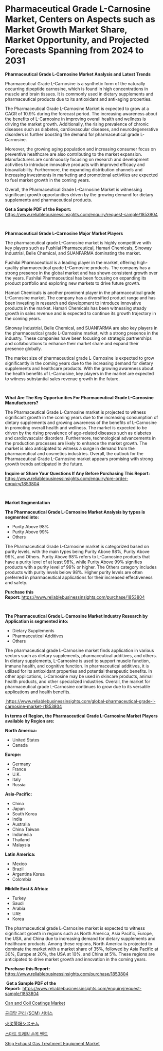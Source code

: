<p><h1>Pharmaceutical Grade L-Carnosine Market, Centers on Aspects such as Market Growth Market Share, Market Opportunity, and Projected Forecasts Spanning from 2024 to 2031</h1></p><p><strong>Pharmaceutical Grade L-Carnosine Market Analysis and Latest Trends</strong></p>
<p><p>Pharmaceutical Grade L-Carnosine is a synthetic form of the naturally occurring dipeptide carnosine, which is found in high concentrations in muscle and brain tissues. It is commonly used in dietary supplements and pharmaceutical products due to its antioxidant and anti-aging properties.</p><p>The Pharmaceutical Grade L-Carnosine Market is expected to grow at a CAGR of 10.9% during the forecast period. The increasing awareness about the benefits of L-Carnosine in improving overall health and wellness is driving the market growth. Additionally, the rising prevalence of chronic diseases such as diabetes, cardiovascular diseases, and neurodegenerative disorders is further boosting the demand for pharmaceutical grade L-Carnosine.</p><p>Moreover, the growing aging population and increasing consumer focus on preventive healthcare are also contributing to the market expansion. Manufacturers are continuously focusing on research and development activities to introduce innovative products with improved efficacy and bioavailability. Furthermore, the expanding distribution channels and increasing investments in marketing and promotional activities are expected to fuel market growth in the coming years.</p><p>Overall, the Pharmaceutical Grade L-Carnosine Market is witnessing significant growth opportunities driven by the growing demand for dietary supplements and pharmaceutical products.</p></p>
<p><strong>Get a Sample PDF of the Report:&nbsp;</strong> <a href="https://www.reliablebusinessinsights.com/enquiry/request-sample/1853804">https://www.reliablebusinessinsights.com/enquiry/request-sample/1853804</a></p>
<p>&nbsp;</p>
<p><strong>Pharmaceutical Grade L-Carnosine Major Market Players</strong></p>
<p><p>The pharmaceutical grade L-Carnosine market is highly competitive with key players such as Fushilai Pharmaceutical, Hamari Chemicals, Sinoway Industrial, Belle Chemical, and SUANFARMA dominating the market. </p><p>Fushilai Pharmaceutical is a leading player in the market, offering high-quality pharmaceutical grade L-Carnosine products. The company has a strong presence in the global market and has shown consistent growth over the years. Fushilai Pharmaceutical has been focusing on expanding its product portfolio and exploring new markets to drive future growth. </p><p>Hamari Chemicals is another prominent player in the pharmaceutical grade L-Carnosine market. The company has a diversified product range and has been investing in research and development to introduce innovative products in the market. Hamari Chemicals has been witnessing steady growth in sales revenue and is expected to continue its growth trajectory in the coming years.</p><p>Sinoway Industrial, Belle Chemical, and SUANFARMA are also key players in the pharmaceutical grade L-Carnosine market, with a strong presence in the industry. These companies have been focusing on strategic partnerships and collaborations to enhance their market share and expand their presence globally. </p><p>The market size of pharmaceutical grade L-Carnosine is expected to grow significantly in the coming years due to the increasing demand for dietary supplements and healthcare products. With the growing awareness about the health benefits of L-Carnosine, key players in the market are expected to witness substantial sales revenue growth in the future.</p></p>
<p>&nbsp;</p>
<p><strong>What Are The Key Opportunities For Pharmaceutical Grade L-Carnosine Manufacturers?</strong></p>
<p><p>The Pharmaceutical Grade L-Carnosine market is projected to witness significant growth in the coming years due to the increasing consumption of dietary supplements and growing awareness of the benefits of L-Carnosine in promoting overall health and wellness. The market is expected to be driven by the rising prevalence of age-related diseases such as diabetes and cardiovascular disorders. Furthermore, technological advancements in the production processes are likely to enhance the market growth. The market is also anticipated to witness a surge in demand from the pharmaceutical and cosmetics industries. Overall, the outlook for the Pharmaceutical Grade L-Carnosine market appears promising with strong growth trends anticipated in the future.</p></p>
<p><strong>Inquire or Share Your Questions If Any Before Purchasing This Report:</strong> <a href="https://www.reliablebusinessinsights.com/enquiry/pre-order-enquiry/1853804">https://www.reliablebusinessinsights.com/enquiry/pre-order-enquiry/1853804</a></p>
<p>&nbsp;</p>
<p><strong>Market Segmentation</strong></p>
<p><strong>The Pharmaceutical Grade L-Carnosine Market Analysis by types is segmented into:</strong></p>
<p><ul><li>Purity Above 98%</li><li>Purity Above 99%</li><li>Others</li></ul></p>
<p><p>The Pharmaceutical Grade L-Carnosine market is categorized based on purity levels, with the main types being Purity Above 98%, Purity Above 99%, and Others. Purity Above 98% refers to L-Carnosine products that have a purity level of at least 98%, while Purity Above 99% signifies products with a purity level of 99% or higher. The Others category includes products with purity levels below 98%. Higher purity levels are often preferred in pharmaceutical applications for their increased effectiveness and safety.</p></p>
<p><strong>Purchase this Report:&nbsp;</strong><a href="https://www.reliablebusinessinsights.com/purchase/1853804">https://www.reliablebusinessinsights.com/purchase/1853804</a></p>
<p>&nbsp;</p>
<p><strong>The Pharmaceutical Grade L-Carnosine Market Industry Research by Application is segmented into:</strong></p>
<p><ul><li>Dietary Supplements</li><li>Pharmaceutical Additives</li><li>Others</li></ul></p>
<p><p>The pharmaceutical grade L-Carnosine market finds application in various sectors such as dietary supplements, pharmaceutical additives, and others. In dietary supplements, L-Carnosine is used to support muscle function, immune health, and cognitive function. In pharmaceutical additives, it is utilized for its antioxidant properties and potential therapeutic benefits. In other applications, L-Carnosine may be used in skincare products, animal health products, and other specialized industries. Overall, the market for pharmaceutical grade L-Carnosine continues to grow due to its versatile applications and health benefits.</p></p>
<p><a href="https://www.reliablebusinessinsights.com/global-pharmaceutical-grade-l-carnosine-market-r1853804">&nbsp;https://www.reliablebusinessinsights.com/global-pharmaceutical-grade-l-carnosine-market-r1853804</a></p>
<p><strong>In terms of Region, the Pharmaceutical Grade L-Carnosine Market Players available by Region are:</strong></p>
<p>
    <p> <strong> North America: </strong>
        <ul>
            <li>United States</li>
            <li>Canada</li>
        </ul>
        </p> 
    <p> <strong> Europe: </strong>
        <ul>
            <li>Germany</li>
            <li>France</li>
            <li>U.K.</li>
            <li>Italy</li>
            <li>Russia</li>
        </ul>
        </p> 
    <p> <strong> Asia-Pacific: </strong>
        <ul>
            <li>China</li>
            <li>Japan</li>
            <li>South Korea</li>
            <li>India</li>
            <li>Australia</li>
            <li>China Taiwan</li>
            <li>Indonesia</li>
            <li>Thailand</li>
            <li>Malaysia</li>
        </ul>
        </p> 
    <p> <strong> Latin America: </strong>
        <ul>
            <li>Mexico</li>
            <li>Brazil</li>
            <li>Argentina Korea</li>
            <li>Colombia</li>
        </ul>
        </p> 
    <p> <strong> Middle East & Africa: </strong>
        <ul>
            <li>Turkey</li>
            <li>Saudi</li>
            <li>Arabia</li>
            <li>UAE</li>
            <li>Korea</li>
        </ul>
    </p>
    </p>
<p><p>The pharmaceutical grade L-Carnosine market is expected to witness significant growth in regions such as North America, Asia Pacific, Europe, the USA, and China due to increasing demand for dietary supplements and healthcare products. Among these regions, North America is projected to dominate the market with a market share of 35%, followed by Asia Pacific at 30%, Europe at 20%, the USA at 10%, and China at 5%. These regions are anticipated to drive market growth and innovation in the coming years.</p></p>
<p><strong>Purchase this Report: </strong><a href="https://www.reliablebusinessinsights.com/purchase/1853804">https://www.reliablebusinessinsights.com/purchase/1853804</a></p>
<p>&nbsp;<strong>Get a Sample PDF of the Report:&nbsp;&nbsp;</strong><a href="https://www.reliablebusinessinsights.com/enquiry/request-sample/1853804">https://www.reliablebusinessinsights.com/enquiry/request-sample/1853804</a></p>
<p><strong></strong></p>
<p><p><a href="https://github.com/LiamDavis60/Market-Research-Report-List-1/blob/main/can-and-coil-coatings-market.md">Can and Coil Coatings Market</a></p><p><a href="https://medium.com/@cierrahayes645/%EA%B3%B5%EA%B8%89%EB%A7%9D-%EA%B4%80%EB%A6%AC-scm-%EC%84%9C%EB%B9%84%EC%8A%A4-%EC%8B%9C%EC%9E%A5-%EB%8F%99%ED%96%A5-%EB%B0%8F-2024-2031%EB%85%84-%EA%B8%B0%EA%B0%84%EC%9D%84-%EC%9C%84%ED%95%9C-%EC%8B%9C%EC%9E%A5-%EB%B6%84%EC%84%9D-%EC%98%88%EC%B8%A1-d2a8630412b7">공급망 관리 (SCM) 서비스</a></p><p><a href="https://github.com/klon646/Market-Research-Report-List-1/blob/main/9631312123463.md">火災警報システム</a></p><p><a href="https://github.com/trmesnao7959541/Market-Research-Report-List-2/blob/main/4593369122370.md">스마트 트래킹 손목 밴드</a></p><p><a href="https://github.com/Hazelklievgspy6vdcsmu106w/Market-Research-Report-List-2/blob/main/ship-exhaust-gas-treatment-equipment-market.md">Ship Exhaust Gas Treatment Equipment Market</a></p></p>